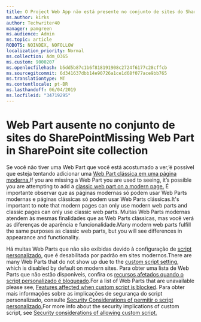 ```yaml
---
title: O Project Web App não está presente no conjunto de sites do SharePoint
ms.author: kirks
author: Techwriter40
manager: pamgreen
ms.audience: Admin
ms.topic: article
ROBOTS: NOINDEX, NOFOLLOW
localization_priority: Normal
ms.collection: Adm_O365
ms.custom: 9000207
ms.openlocfilehash: b5dd5b87c1b6f818191908c2724f6177c28cffcb
ms.sourcegitcommit: 6d341637dbb14e90726a1ce1d68f077ace9bb765
ms.translationtype: MT
ms.contentlocale: pt-BR
ms.lasthandoff: 06/04/2019
ms.locfileid: "34719295"
---
```

# <a name="missing-web-part-in-sharepoint-site-collection"></a><span data-ttu-id="dd65c-102">Web Part ausente no conjunto de sites do SharePoint</span><span class="sxs-lookup"><span data-stu-id="dd65c-102">Missing Web Part in SharePoint site collection</span></span>

<p><span data-ttu-id="dd65c-103">Se você não tiver uma Web Part que você está acostumado a ver,&rsquo;é possível que esteja tentando adicionar uma <a href="https://support.office.com/en-us/article/classic-and-modern-web-part-experiences-3fdae6c3-8fc1-49ab-8708-8c104b882e64">Web Part clássica em uma página moderna.</a></span><span class="sxs-lookup"><span data-stu-id="dd65c-103">If you are missing a Web Part you are used to seeing, it&rsquo;s possible you are attempting to add a <a href="https://support.office.com/en-us/article/classic-and-modern-web-part-experiences-3fdae6c3-8fc1-49ab-8708-8c104b882e64">classic web part on a modern page.</a></span></span> <span data-ttu-id="dd65c-104">É importante observar que as páginas modernas só podem usar Web Parts modernas e páginas clássicas só podem usar Web Parts clássicas.</span><span class="sxs-lookup"><span data-stu-id="dd65c-104">It's important to note that modern pages can only use modern web parts and classic pages can only use classic web parts.</span></span> <span data-ttu-id="dd65c-105">Muitas Web Parts modernas atendem às mesmas finalidades que as Web Parts clássicas, mas você verá as diferenças de aparência e funcionalidade.</span><span class="sxs-lookup"><span data-stu-id="dd65c-105">Many modern web parts fulfill the same purposes as classic web parts, but you will see differences in appearance and functionality.</span></span></p> <p><span data-ttu-id="dd65c-106">Há muitas Web Parts que não são exibidas devido à configuração de <a href="https://docs.microsoft.com/en-us/sharepoint/allow-or-prevent-custom-script">script personalizado</a>, que é desabilitada por padrão em sites modernos.</span><span class="sxs-lookup"><span data-stu-id="dd65c-106">There are many Web Parts that do not show up due to the <a href="https://docs.microsoft.com/en-us/sharepoint/allow-or-prevent-custom-script">custom script setting</a>, which is disabled by default on modern sites.</span></span> <span data-ttu-id="dd65c-107">Para obter uma lista de Web Parts que não estão disponíveis, confira os <a href="https://docs.microsoft.com/en-us/sharepoint/allow-or-prevent-custom-script#features-affected-when-custom-script-is-blocked">recursos afetados quando o script personalizado é bloqueado</a>.</span><span class="sxs-lookup"><span data-stu-id="dd65c-107">For a list of Web Parts that are unavailable please see, <a href="https://docs.microsoft.com/en-us/sharepoint/allow-or-prevent-custom-script#features-affected-when-custom-script-is-blocked">Features affected when custom script is blocked</a>.</span></span> <span data-ttu-id="dd65c-108">Para obter mais informações sobre as implicações de segurança do script personalizado, consulte <a href="https://docs.microsoft.com/en-us/sharepoint/security-considerations-of-allowing-custom-script">Security Considerations of permitir o script personalizado.</a></span><span class="sxs-lookup"><span data-stu-id="dd65c-108">For more info about the security implications of custom script, see <a href="https://docs.microsoft.com/en-us/sharepoint/security-considerations-of-allowing-custom-script">Security considerations of allowing custom script.</a></span></span></p>

